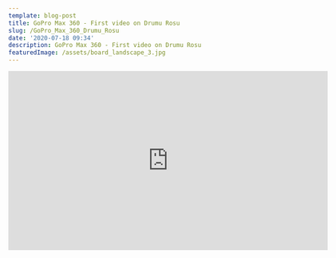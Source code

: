 ```yaml
---
template: blog-post
title: GoPro Max 360 - First video on Drumu Rosu
slug: /GoPro_Max_360_Drumu_Rosu
date: '2020-07-18 09:34'
description: GoPro Max 360 - First video on Drumu Rosu
featuredImage: /assets/board_landscape_3.jpg
---
```

<iframe width="640" height="360" src="https://www.youtube.com/embed/gjhUivEQu4o" frameborder="0" allow="accelerometer; autoplay; encrypted-media; gyroscope; picture-in-picture" allowfullscreen></iframe>
